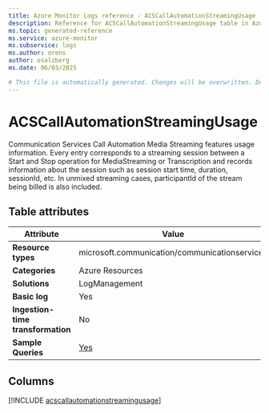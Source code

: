 ```yaml
---
title: Azure Monitor Logs reference - ACSCallAutomationStreamingUsage
description: Reference for ACSCallAutomationStreamingUsage table in Azure Monitor Logs.
ms.topic: generated-reference
ms.service: azure-monitor
ms.subservice: logs
ms.author: orens
author: osalzberg
ms.date: 06/03/2025

# This file is automatically generated. Changes will be overwritten. Do not change this file directly.
---
```


# ACSCallAutomationStreamingUsage

Communication Services Call Automation Media Streaming features usage information. Every entry corresponds to a streaming session between a Start and Stop operation for MediaStreaming or Transcription and records information about the session such as session start time, duration, sessionId, etc. In unmixed streaming cases, participantId of the stream being billed is also included.


## Table attributes

|Attribute|Value|
|---|---|
|**Resource types**|microsoft.communication/communicationservices|
|**Categories**|Azure Resources|
|**Solutions**| LogManagement|
|**Basic log**|Yes|
|**Ingestion-time transformation**|No|
|**Sample Queries**|[Yes](/azure/azure-monitor/reference/queries/acscallautomationstreamingusage)|



## Columns
  
[!INCLUDE [acscallautomationstreamingusage](~/reusable-content/ce-skilling/azure/includes/azure-monitor/reference/tables/acscallautomationstreamingusage-include.md)]
